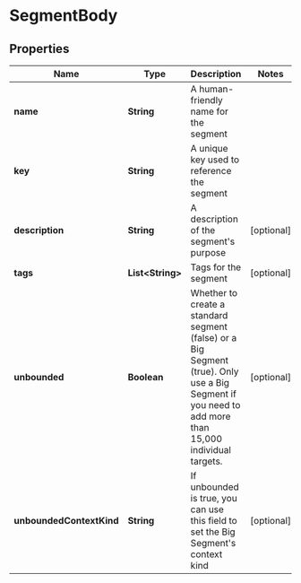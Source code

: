 

# SegmentBody


## Properties

| Name | Type | Description | Notes |
|------------ | ------------- | ------------- | -------------|
|**name** | **String** | A human-friendly name for the segment |  |
|**key** | **String** | A unique key used to reference the segment |  |
|**description** | **String** | A description of the segment&#39;s purpose |  [optional] |
|**tags** | **List&lt;String&gt;** | Tags for the segment |  [optional] |
|**unbounded** | **Boolean** | Whether to create a standard segment (false) or a Big Segment (true). Only use a Big Segment if you need to add more than 15,000 individual targets. |  [optional] |
|**unboundedContextKind** | **String** | If unbounded is true, you can use this field to set the Big Segment&#39;s context kind |  [optional] |



